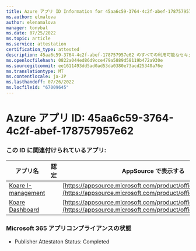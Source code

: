 ```yaml
---
title: Azure アプリ ID Information for 45aa6c59-3764-4c2f-abef-178757957e62
ms.author: elmalova
author: elenamalova
manager: tonybal
ms.date: 07/25/2022
ms.topic: article
ms.service: attestation
certification_type: attested
description: 45aa6c59-3764-4c2f-abef-178757957e62 のすべての利用可能なセキュリティとコンプライアンス情報。
ms.openlocfilehash: 0822a044ed86d9cce479a5889d58119b472a930e
ms.sourcegitcommit: ee1611493dd5ad0ad53da0380e73acd25340a76e
ms.translationtype: MT
ms.contentlocale: ja-JP
ms.lasthandoff: 07/26/2022
ms.locfileid: "67009645"
---
```

# <a name="azure-app-id-45aa6c59-3764-4c2f-abef-178757957e62"></a>Azure アプリ ID: 45aa6c59-3764-4c2f-abef-178757957e62


### <a name="apps-associated-with-this-id"></a>この ID に関連付けられているアプリ:
| **アプリ名** | **認定** | **AppSource で表示する** |
|--------------|---------------|-----------------------|
| [Koare I-management](../forward/WA200004224.md) |  | [https://appsource.microsoft.com/product/office/WA200004224](https://appsource.microsoft.com/product/office/WA200004224) |
| [Koare Dashboard](../forward/WA200004403.md) |  | [https://appsource.microsoft.com/product/office/WA200004403](https://appsource.microsoft.com/product/office/WA200004403) |

### <a name="microsoft-365-app-compliance-status"></a>Microsoft 365 アプリコンプライアンスの状態
- Publisher Attestaton Status: Completed
